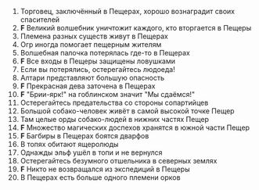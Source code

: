 1. Торговец, заключённый в Пещерах, хорошо вознаградит своих спасителей
2. **F** Великий волшебник уничтожит каждого, кто вторгается в Пещеры
3. Племена разных существ живут в Пещерах
4. Огр иногда помогает пещерным жителям
5. Волшебная палочка потерялась где-то в Пещерах
6. **F** Все входы в Пещеры защищены ловушками
7. Если вы потерялись, остерегайтесь людоеда!
8. Алтари представляют большую опасность
9. **F** Прекрасная дева заточена в Пещерах
10. **F** "Брии-ярк!" на гоблинском значит "Мы сдаёмся!"
11. Остерегайтесь предательства со стороны сопартийцев
12. Большой собако-человек живёт в самой высокой точке Пещер
13. Там целые орды собако-людей в нижних частях Пещер
14. **F** Множество магических доспехов хранятся в южной части Пещер
15. **F** Багбиры в Пещерах боятся дварфов
16. В топях обитают ящеролюды
17. Однажды эльф ушёл в топи и не вернулся
18. Остерегайтесь безумного отшельника в северных землях
19. **F** Никто не возвращался из экспедиций в Пещеры
20. В Пещерах есть больше одного племени орков